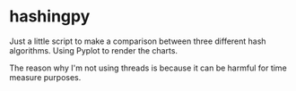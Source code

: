 # hashingpy
Just a little script to make a comparison between three different hash algorithms. Using Pyplot to render the charts.

The reason why I'm not using threads is because it can be harmful for time measure purposes.  
